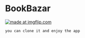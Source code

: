 # BookBazar

<a href="https://imgflip.com/gif/33y1p4"><img src="https://i.imgflip.com/33y1p4.gif" title="made at imgflip.com"/></a>

```
you can clone it and enjoy the app
